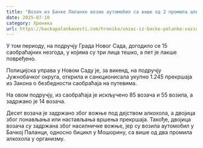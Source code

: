 ```yaml
---
title: "Возач из Бачке Паланке возио аутомобил са више од 2 промила алкохола"
date: 2025-07-10
category: Хроника
url: https://backapalankavesti.com/hronika/vozac-iz-backe-palanke-vozio-automobil-sa-vise-od-2-promila-alkohola/
---
```


У том периоду, на подручју Града Новог Сада, догодило се 15 саобраћајних незгода, у којима су три лица тешко, а пет је лакше повређено.

Полицијска управа у Новом Саду је, за викенд, на подручју Јужнобачког округа, открила и санкционисала укупно 1.245 прекршаја из Закона о безбедности саобраћаја на путевима.

На овом подручју, из саобраћаја је искључено 85 возача и 55 возила, а задржано је 14 возача.

Десет возача је задржано због вожње под дејством алкохола, а двoјица због понављања или настављања вршења прекршаја. Такође, двојица возача су задржана због насилничке вожње, јер су возила аутомобил у Бачкој Паланци, односно бицикл у Мошорину, са више од два промила алкохола у организму.
